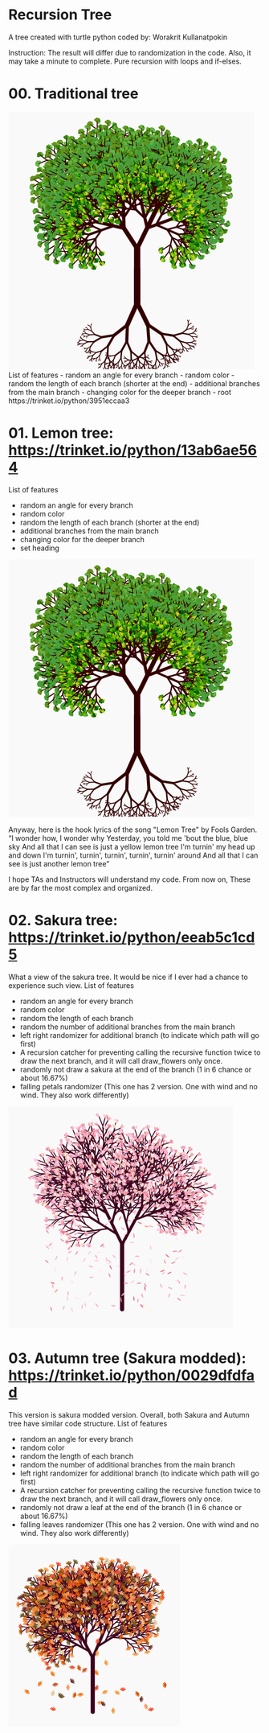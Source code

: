 # Recursion Tree
A tree created with turtle python
coded by: Worakrit Kullanatpokin

Instruction: The result will differ due to randomization in the code. Also, it may take a minute to complete. Pure recursion with loops and if-elses.

# 00. Traditional tree
<img src="public/img/traditional.png">
List of features
- random an angle for every branch
- random color
- random the length of each branch (shorter at the end)
- additional branches from the main branch
- changing color for the deeper branch
- root
https://trinket.io/python/3951eccaa3


# 01. Lemon tree: https://trinket.io/python/13ab6ae564
List of features
- random an angle for every branch
- random color
- random the length of each branch (shorter at the end)
- additional branches from the main branch
- changing color for the deeper branch
- set heading
<img src="public/img/traditional.png">

Anyway, here is the hook lyrics of the song "Lemon Tree" by Fools Garden.
“I wonder how, I wonder why
Yesterday, you told me 'bout the blue, blue sky
And all that I can see is just a yellow lemon tree
I'm turnin' my head up and down
I'm turnin', turnin', turnin', turnin', turnin' around
And all that I can see is just another lemon tree”

I hope TAs and Instructors will understand my code. From now on, These are by far the most complex and organized.


# 02. Sakura tree: https://trinket.io/python/eeab5c1cd5
What a view of the sakura tree. It would be nice if I ever had a chance to experience such view.
List of features
- random an angle for every branch
- random color
- random the length of each branch
- random the number of additional branches from the main branch
- left right randomizer for additional branch (to indicate which path will go first)
- A recursion catcher for preventing calling the recursive function twice to draw the next branch, and it will call draw_flowers only once.
- randomly not draw a sakura at the end of the branch (1 in 6 chance or about 16.67%)
- falling petals randomizer (This one has 2 version. One with wind and no wind. They also work differently)
<img src="public/img/sakura.png">


# 03. Autumn tree (Sakura modded): https://trinket.io/python/0029dfdfad
This version is sakura modded version. Overall, both Sakura and Autumn tree have similar code structure.
List of features
- random an angle for every branch
- random color
- random the length of each branch
- random the number of additional branches from the main branch
- left right randomizer for additional branch (to indicate which path will go first)
- A recursion catcher for preventing calling the recursive function twice to draw the next branch, and it will call draw_flowers only once.
- randomly not draw a leaf at the end of the branch (1 in 6 chance or about 16.67%)
- falling leaves randomizer (This one has 2 version. One with wind and no wind. They also work differently)
<img src="public/img/autumn.png">
